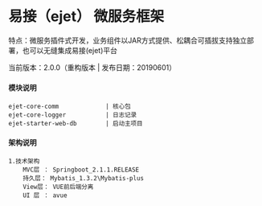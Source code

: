 
易接（ejet） 微服务框架  
==============================  
特点：微服务插件式开发，业务组件以JAR方式提供、松耦合可插拔支持独立部署，也可以无缝集成易接(ejet)平台

当前版本：2.0.0（重构版本 | 发布日期：20190601）


#### 模块说明
	ejet-core-comm             | 核心包
	ejet-core-logger           | 日志记录
	ejet-starter-web-db        | 启动主项目

#### 架构说明

    1.技术架构
	    MVC层 ： Springboot_2.1.1.RELEASE
		持久层： Mybatis_1.3.2\Mybatis-plus
		View层： VUE前后端分离
		UI 层 ： avue
	
	



